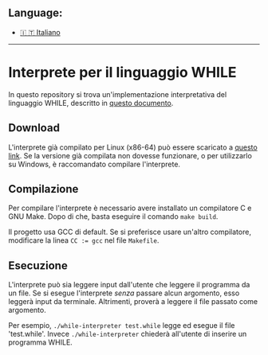 ## Language:
- [🇮 🇹  Italiano](#interprete-per-il-linguaggio-while)

---

# Interprete per il linguaggio WHILE
In questo repository si trova un'implementazione interpretativa del
linguaggio WHILE, descritto in
[questo documento](https://www.dmi.unict.it/barba/FONDAMENTI/PROGRAMMI-TESTI/READING-MATERIAL/SEMANTICA/sos-while.pdf).

## Download
L'interprete già compilato per Linux (x86-64) può essere scaricato a
[questo link](https://github.com/Vulcalien/while-language/releases/download/1.0/while-interpreter_linux64).
Se la versione già compilata non dovesse funzionare, o per utilizzarlo
su Windows, è raccomandato compilare l'interprete.

## Compilazione
Per compilare l'interprete è necessario avere installato un compilatore
C e GNU Make. Dopo di che, basta eseguire il comando `make build`.

Il progetto usa GCC di default. Se si preferisce usare un'altro
compilatore, modificare la linea `CC := gcc` nel file `Makefile`.

## Esecuzione
L'interprete può sia leggere input dall'utente che leggere il programma
da un file. Se si esegue l'interprete _senza_ passare alcun argomento,
esso leggerà input da terminale. Altrimenti, proverà a leggere il file
passato come argomento.

Per esempio, `./while-interpreter test.while` legge ed esegue il file
'test.while'. Invece `./while-interpreter` chiederà all'utente di
inserire un programma WHILE.
